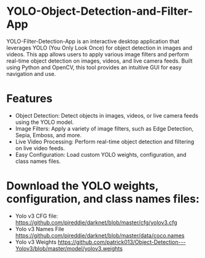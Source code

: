 # YOLO-Object-Detection-and-Filter-App
YOLO-Filter-Detection-App is an interactive desktop application that leverages YOLO (You Only Look Once) for object detection in images and videos. This app allows users to apply various image filters and perform real-time object detection on images, videos, and live camera feeds. Built using Python and OpenCV, this tool provides an intuitive GUI for easy navigation and use.
# Features
* Object Detection: Detect objects in images, videos, or live camera feeds using the YOLO model.
* Image Filters: Apply a variety of image filters, such as Edge Detection, Sepia, Emboss, and more.
* Live Video Processing: Perform real-time object detection and filtering on live video feeds.
* Easy Configuration: Load custom YOLO weights, configuration, and class names files.

# Download the YOLO weights, configuration, and class names files:
* Yolo v3 CFG file: https://github.com/pjreddie/darknet/blob/master/cfg/yolov3.cfg
* Yolo v3 Names File https://github.com/pjreddie/darknet/blob/master/data/coco.names
* Yolo v3 Weights https://github.com/patrick013/Object-Detection---Yolov3/blob/master/model/yolov3.weights
